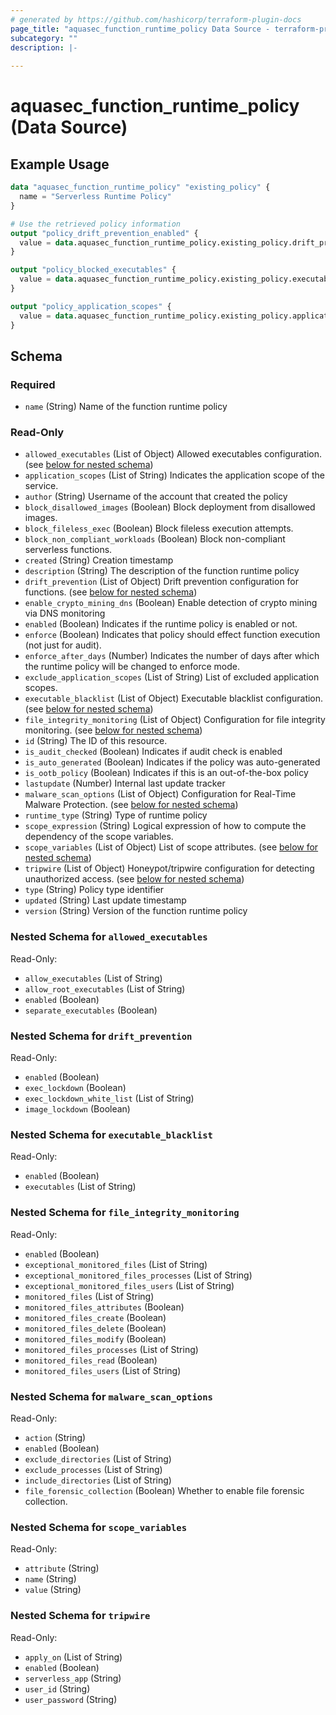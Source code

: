 ```yaml
---
# generated by https://github.com/hashicorp/terraform-plugin-docs
page_title: "aquasec_function_runtime_policy Data Source - terraform-provider-aquasec"
subcategory: ""
description: |-
  
---
```


# aquasec_function_runtime_policy (Data Source)



## Example Usage

```terraform
data "aquasec_function_runtime_policy" "existing_policy" {
  name = "Serverless Runtime Policy"
}

# Use the retrieved policy information
output "policy_drift_prevention_enabled" {
  value = data.aquasec_function_runtime_policy.existing_policy.drift_prevention[0].enabled
}

output "policy_blocked_executables" {
  value = data.aquasec_function_runtime_policy.existing_policy.executable_blacklist[0].executables
}

output "policy_application_scopes" {
  value = data.aquasec_function_runtime_policy.existing_policy.application_scopes
}
```

<!-- schema generated by tfplugindocs -->
## Schema

### Required

- `name` (String) Name of the function runtime policy

### Read-Only

- `allowed_executables` (List of Object) Allowed executables configuration. (see [below for nested schema](#nestedatt--allowed_executables))
- `application_scopes` (List of String) Indicates the application scope of the service.
- `author` (String) Username of the account that created the policy
- `block_disallowed_images` (Boolean) Block deployment from disallowed images.
- `block_fileless_exec` (Boolean) Block fileless execution attempts.
- `block_non_compliant_workloads` (Boolean) Block non-compliant serverless functions.
- `created` (String) Creation timestamp
- `description` (String) The description of the function runtime policy
- `drift_prevention` (List of Object) Drift prevention configuration for functions. (see [below for nested schema](#nestedatt--drift_prevention))
- `enable_crypto_mining_dns` (Boolean) Enable detection of crypto mining via DNS monitoring
- `enabled` (Boolean) Indicates if the runtime policy is enabled or not.
- `enforce` (Boolean) Indicates that policy should effect function execution (not just for audit).
- `enforce_after_days` (Number) Indicates the number of days after which the runtime policy will be changed to enforce mode.
- `exclude_application_scopes` (List of String) List of excluded application scopes.
- `executable_blacklist` (List of Object) Executable blacklist configuration. (see [below for nested schema](#nestedatt--executable_blacklist))
- `file_integrity_monitoring` (List of Object) Configuration for file integrity monitoring. (see [below for nested schema](#nestedatt--file_integrity_monitoring))
- `id` (String) The ID of this resource.
- `is_audit_checked` (Boolean) Indicates if audit check is enabled
- `is_auto_generated` (Boolean) Indicates if the policy was auto-generated
- `is_ootb_policy` (Boolean) Indicates if this is an out-of-the-box policy
- `lastupdate` (Number) Internal last update tracker
- `malware_scan_options` (List of Object) Configuration for Real-Time Malware Protection. (see [below for nested schema](#nestedatt--malware_scan_options))
- `runtime_type` (String) Type of runtime policy
- `scope_expression` (String) Logical expression of how to compute the dependency of the scope variables.
- `scope_variables` (List of Object) List of scope attributes. (see [below for nested schema](#nestedatt--scope_variables))
- `tripwire` (List of Object) Honeypot/tripwire configuration for detecting unauthorized access. (see [below for nested schema](#nestedatt--tripwire))
- `type` (String) Policy type identifier
- `updated` (String) Last update timestamp
- `version` (String) Version of the function runtime policy

<a id="nestedatt--allowed_executables"></a>
### Nested Schema for `allowed_executables`

Read-Only:

- `allow_executables` (List of String)
- `allow_root_executables` (List of String)
- `enabled` (Boolean)
- `separate_executables` (Boolean)


<a id="nestedatt--drift_prevention"></a>
### Nested Schema for `drift_prevention`

Read-Only:

- `enabled` (Boolean)
- `exec_lockdown` (Boolean)
- `exec_lockdown_white_list` (List of String)
- `image_lockdown` (Boolean)


<a id="nestedatt--executable_blacklist"></a>
### Nested Schema for `executable_blacklist`

Read-Only:

- `enabled` (Boolean)
- `executables` (List of String)


<a id="nestedatt--file_integrity_monitoring"></a>
### Nested Schema for `file_integrity_monitoring`

Read-Only:

- `enabled` (Boolean)
- `exceptional_monitored_files` (List of String)
- `exceptional_monitored_files_processes` (List of String)
- `exceptional_monitored_files_users` (List of String)
- `monitored_files` (List of String)
- `monitored_files_attributes` (Boolean)
- `monitored_files_create` (Boolean)
- `monitored_files_delete` (Boolean)
- `monitored_files_modify` (Boolean)
- `monitored_files_processes` (List of String)
- `monitored_files_read` (Boolean)
- `monitored_files_users` (List of String)


<a id="nestedatt--malware_scan_options"></a>
### Nested Schema for `malware_scan_options`

Read-Only:

- `action` (String)
- `enabled` (Boolean)
- `exclude_directories` (List of String)
- `exclude_processes` (List of String)
- `include_directories` (List of String)
- `file_forensic_collection` (Boolean) Whether to enable file forensic collection.


<a id="nestedatt--scope_variables"></a>
### Nested Schema for `scope_variables`

Read-Only:

- `attribute` (String)
- `name` (String)
- `value` (String)


<a id="nestedatt--tripwire"></a>
### Nested Schema for `tripwire`

Read-Only:

- `apply_on` (List of String)
- `enabled` (Boolean)
- `serverless_app` (String)
- `user_id` (String)
- `user_password` (String)


